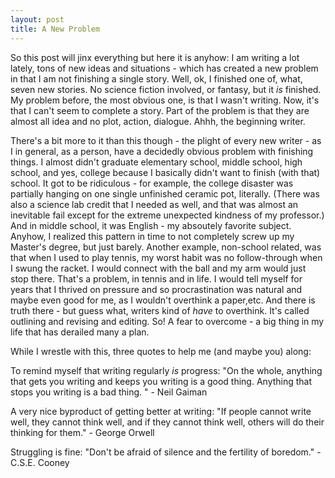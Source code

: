 ```yaml
---
layout: post
title: A New Problem
---
```


So this post will jinx everything but here it is anyhow: I am writing a lot lately, tons of new ideas and situations - which has created a new problem in that I am not finishing a single story. Well, ok, I finished one of, what, seven new stories. No science fiction involved, or fantasy, but it *is* finished. My problem before, the most obvious one, is that I wasn't writing. Now, it's that I can't seem to complete a story. Part of the problem is that they are almost all idea and no plot, action, dialogue. Ahhh, the beginning writer. 

There's a bit more to it than this though - the plight of every new writer - as I in general, as a person, have a decidedly obvious problem with finishing things. I almost didn't graduate elementary school, middle school, high school, and yes, college because I basically didn't want to finish (with that) school. It got to be ridiculous - for example, the college disaster was partially hanging on one single unfinished ceramic pot, literally. (There was also a science lab credit that I needed as well, and that was almost an inevitable fail except for the extreme unexpected kindness of my professor.) And in middle school, it was English - my absoutely favorite subject. Anyhow, I realized this pattern in time to not completely screw up my Master's degree, but just barely. Another example, non-school related, was that when I used to play tennis, my worst habit was no follow-through when I swung the racket. I would connect with the ball and my arm would just stop there. That's a problem, in tennis and in life. I would tell myself for years that I thrived on pressure and so procrastination was natural and maybe even good for me, as I wouldn't overthink a paper,etc. And there is truth there - but guess what, writers kind of *have* to overthink. It's called outlining and revising and editing. So! A fear to overcome - a big thing in my life that has derailed many a plan.

While I wrestle with this, three quotes to help me (and maybe you) along:

To remind myself that writing regularly *is* progress: "On the whole, anything that gets you writing and keeps you writing is a good thing. Anything that stops you writing is a bad thing. " - Neil Gaiman

A very nice byproduct of getting better at writing: "If people cannot write well, they cannot think well, and if they cannot think well, others will do their thinking for them." - George Orwell 

Struggling is fine: "Don't be afraid of silence and the fertility of boredom." - C.S.E. Cooney